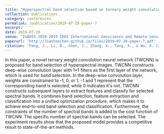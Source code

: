 ```yaml
---
title: "Hyperspectral band selection based on ternary weight convolutional neural network"
collection: publications
category: conferences
permalink: /publication/2019-07-28-paper-7
excerpt: ' '
date: 2019-07-28
venue: 'IGARSS 2019-2019 IEEE International Geoscience and Remote Sensing Symposium'
paperurl: 'http://JiantonChen.github.io/files/2019-07-28-paper-7.pdf'
citation: 'Feng, J., Li, D., Chen, J., Zhang, X., Tang, X., & Wu, X. (2019, July). Hyperspectral band selection based on ternary weight convolutional neural network. In IGARSS 2019-2019 IEEE International Geoscience and Remote Sensing Symposium (pp. 3804-3807). IEEE.'
---
```


In this paper, a novel ternary weight convolution neural network (TWCNN) is proposed for band selection of hyperspectral images. TWCNN constructs deep-wise convolution layer with 1×1 filters as the first layer of the network, which is used for band selection. In the deep-wise convolution layer, weights are constrained to -1, 0, or 1. -1 and 1 represent that the corresponding band is selected, while 0 indicates it's not. TWCNN constructs subsequent layers to extract features and classify for selected spectral bands. It combines band selection, feature extraction and classification into a unified optimization procedure, which makes it to achieve end-to-end band selection and classification. Furthermore, the constraints of the number of spectral bands is added to the cost function of TWCNN. The specific number of spectral bands can be selected. The experiment results show that the proposed model provides a competitive result to state-of-the-art methods.
